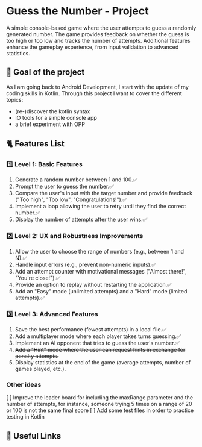 # Guess the Number - Project

A simple console-based game where the user attempts to guess a randomly generated number. The game provides feedback on whether the guess is too high or too low and tracks the number of attempts. Additional features enhance the gameplay experience, from input validation to advanced statistics.

## 🎯 Goal of the project

As I am going back to Android Development, I start with the update of my coding skills in Kotlin. Through this project I want to cover the different topics:
- (re-)discover the kotlin syntax
- IO tools for a simple console app
- a brief experiment with OPP


## 🐈 Features List

### 1️⃣ Level 1: Basic Features
1. Generate a random number between 1 and 100.✅
2. Prompt the user to guess the number.✅
3. Compare the user's input with the target number and provide feedback ("Too high", "Too low", "Congratulations!").✅
4. Implement a loop allowing the user to retry until they find the correct number.✅
5. Display the number of attempts after the user wins.✅

### 2️⃣ Level 2: UX and Robustness Improvements
1. Allow the user to choose the range of numbers (e.g., between 1 and N).✅
2. Handle input errors (e.g., prevent non-numeric inputs).✅
3. Add an attempt counter with motivational messages ("Almost there!", "You're close!").✅
4. Provide an option to replay without restarting the application.✅
5. Add an "Easy" mode (unlimited attempts) and a "Hard" mode (limited attempts).✅

### 3️⃣ Level 3: Advanced Features
1. Save the best performance (fewest attempts) in a local file.✅
2. Add a multiplayer mode where each player takes turns guessing.✅
3. Implement an AI opponent that tries to guess the user's number.✅
4. ~~Add a "Hint" mode where the user can request hints in exchange for penalty attempts.~~
5. Display statistics at the end of the game (average attempts, number of games played, etc.).

### Other ideas
[ ] Improve the leader board for including the maxRange parameter and the number of attempts, for instance, someone 
trying 5 times on a range of 20 or 100 is not the same final score
[ ] Add some test files in order to practice testing in Kotlin

## 🔗 Useful Links
